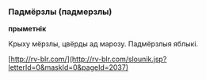 ### Падмёрзлы (падмерзлы)
**прыметнік**

Крыху мёрзлы, цвёрды ад марозу. Падмёрзлыя яблыкі.

<a rel="author">[http://rv-blr.com/](http://rv-blr.com/slounik.jsp?letterId=0&maskId=0&pageId=2037)</a>
